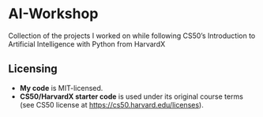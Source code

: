 # AI-Workshop
Collection of the projects I worked on while following CS50’s Introduction to Artificial Intelligence with Python from HarvardX

## Licensing

- **My code** is MIT-licensed.  
- **CS50/HarvardX starter code** is used under its original course terms (see CS50 license at https://cs50.harvard.edu/licenses).  
